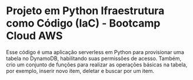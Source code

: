 # Projeto em Python Ifraestrutura como Código (IaC) - Bootcamp Cloud AWS

Esse código é uma aplicação serverless em Python para provisionar uma tabela no DynamoDB, habilitando suas permissões de acesso. Também, crio um conjunto de funções para realizar as operações básicas na tabela, por exemplo, inserir novo item, deletar e buscar por um item.
